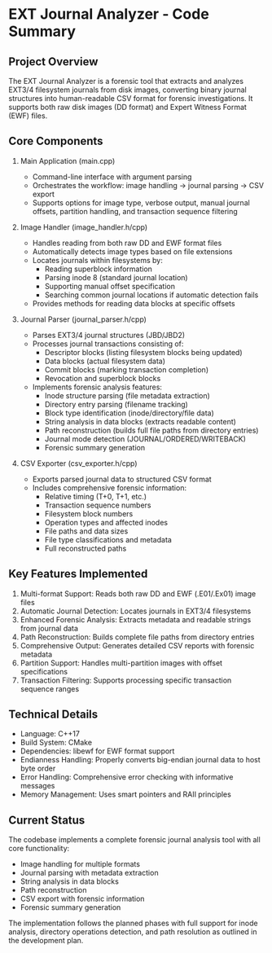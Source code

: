 # EXT Journal Analyzer - Code Summary

## Project Overview

The EXT Journal Analyzer is a forensic tool that extracts and analyzes EXT3/4 filesystem journals from  disk images, converting binary journal structures into human-readable CSV format for forensic investigations. It supports both raw disk images (DD format) and Expert Witness Format (EWF) files.

## Core Components

1. Main Application (main.cpp)

   - Command-line interface with argument parsing
   - Orchestrates the workflow: image handling → journal parsing → CSV export
   - Supports options for image type, verbose output, manual journal offsets, partition handling, and
     transaction sequence filtering

2. Image Handler (image_handler.h/cpp)

   - Handles reading from both raw DD and EWF format files
   - Automatically detects image types based on file extensions
   - Locates journals within filesystems by:
     - Reading superblock information
     - Parsing inode 8 (standard journal location)
     - Supporting manual offset specification
     - Searching common journal locations if automatic detection fails
   - Provides methods for reading data blocks at specific offsets

3. Journal Parser (journal_parser.h/cpp)

   - Parses EXT3/4 journal structures (JBD/JBD2)
   - Processes journal transactions consisting of:
     - Descriptor blocks (listing filesystem blocks being updated)
     - Data blocks (actual filesystem data)
     - Commit blocks (marking transaction completion)
     - Revocation and superblock blocks
   - Implements forensic analysis features:
     - Inode structure parsing (file metadata extraction)
     - Directory entry parsing (filename tracking)
     - Block type identification (inode/directory/file data)
     - String analysis in data blocks (extracts readable content)
     - Path reconstruction (builds full file paths from directory entries)
     - Journal mode detection (JOURNAL/ORDERED/WRITEBACK)
     - Forensic summary generation

4. CSV Exporter (csv_exporter.h/cpp)
   - Exports parsed journal data to structured CSV format
   - Includes comprehensive forensic information:
     - Relative timing (T+0, T+1, etc.)
     - Transaction sequence numbers
     - Filesystem block numbers
     - Operation types and affected inodes
     - File paths and data sizes
     - File type classifications and metadata
     - Full reconstructed paths

## Key Features Implemented

   1. Multi-format Support: Reads both raw DD and EWF (.E01/.Ex01) image files
   2. Automatic Journal Detection: Locates journals in EXT3/4 filesystems
   3. Enhanced Forensic Analysis: Extracts metadata and readable strings from journal data
   4. Path Reconstruction: Builds complete file paths from directory entries
   5. Comprehensive Output: Generates detailed CSV reports with forensic metadata
   6. Partition Support: Handles multi-partition images with offset specifications
   7. Transaction Filtering: Supports processing specific transaction sequence ranges

## Technical Details

   - Language: C++17
   - Build System: CMake
   - Dependencies: libewf for EWF format support
   - Endianness Handling: Properly converts big-endian journal data to host byte order
   - Error Handling: Comprehensive error checking with informative messages
   - Memory Management: Uses smart pointers and RAII principles

##  Current Status

The codebase implements a complete forensic journal analysis tool with all core functionality:

   - Image handling for multiple formats
   - Journal parsing with metadata extraction
   - String analysis in data blocks
   - Path reconstruction
   - CSV export with forensic information
   - Forensic summary generation

  The implementation follows the planned phases with full support for inode analysis, directory operations
  detection, and path resolution as outlined in the development plan.
